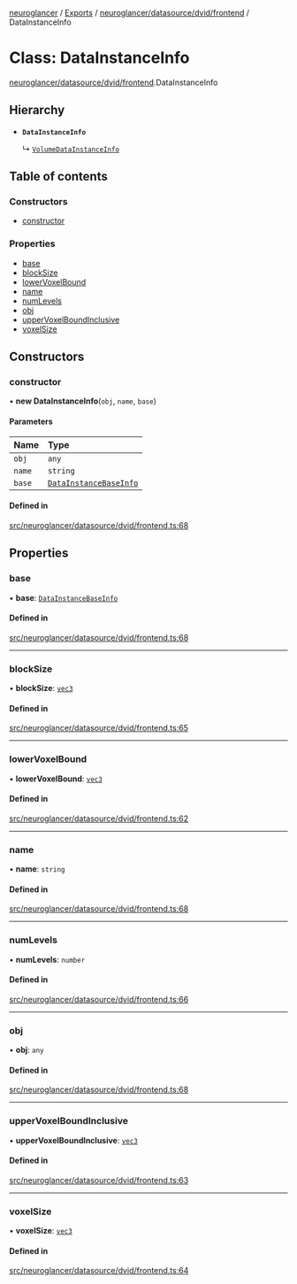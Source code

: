 [neuroglancer](../README.md) / [Exports](../modules.md) / [neuroglancer/datasource/dvid/frontend](../modules/neuroglancer_datasource_dvid_frontend.md) / DataInstanceInfo

# Class: DataInstanceInfo

[neuroglancer/datasource/dvid/frontend](../modules/neuroglancer_datasource_dvid_frontend.md).DataInstanceInfo

## Hierarchy

- **`DataInstanceInfo`**

  ↳ [`VolumeDataInstanceInfo`](neuroglancer_datasource_dvid_frontend.VolumeDataInstanceInfo.md)

## Table of contents

### Constructors

- [constructor](neuroglancer_datasource_dvid_frontend.DataInstanceInfo.md#constructor)

### Properties

- [base](neuroglancer_datasource_dvid_frontend.DataInstanceInfo.md#base)
- [blockSize](neuroglancer_datasource_dvid_frontend.DataInstanceInfo.md#blocksize)
- [lowerVoxelBound](neuroglancer_datasource_dvid_frontend.DataInstanceInfo.md#lowervoxelbound)
- [name](neuroglancer_datasource_dvid_frontend.DataInstanceInfo.md#name)
- [numLevels](neuroglancer_datasource_dvid_frontend.DataInstanceInfo.md#numlevels)
- [obj](neuroglancer_datasource_dvid_frontend.DataInstanceInfo.md#obj)
- [upperVoxelBoundInclusive](neuroglancer_datasource_dvid_frontend.DataInstanceInfo.md#uppervoxelboundinclusive)
- [voxelSize](neuroglancer_datasource_dvid_frontend.DataInstanceInfo.md#voxelsize)

## Constructors

### constructor

• **new DataInstanceInfo**(`obj`, `name`, `base`)

#### Parameters

| Name | Type |
| :------ | :------ |
| `obj` | `any` |
| `name` | `string` |
| `base` | [`DataInstanceBaseInfo`](neuroglancer_datasource_dvid_frontend.DataInstanceBaseInfo.md) |

#### Defined in

[src/neuroglancer/datasource/dvid/frontend.ts:68](https://github.com/ActiveBrainAtlas2/neuroglancer/blob/91617476/src/neuroglancer/datasource/dvid/frontend.ts#L68)

## Properties

### base

• **base**: [`DataInstanceBaseInfo`](neuroglancer_datasource_dvid_frontend.DataInstanceBaseInfo.md)

#### Defined in

[src/neuroglancer/datasource/dvid/frontend.ts:68](https://github.com/ActiveBrainAtlas2/neuroglancer/blob/91617476/src/neuroglancer/datasource/dvid/frontend.ts#L68)

___

### blockSize

• **blockSize**: [`vec3`](neuroglancer_util_geom.vec3.md)

#### Defined in

[src/neuroglancer/datasource/dvid/frontend.ts:65](https://github.com/ActiveBrainAtlas2/neuroglancer/blob/91617476/src/neuroglancer/datasource/dvid/frontend.ts#L65)

___

### lowerVoxelBound

• **lowerVoxelBound**: [`vec3`](neuroglancer_util_geom.vec3.md)

#### Defined in

[src/neuroglancer/datasource/dvid/frontend.ts:62](https://github.com/ActiveBrainAtlas2/neuroglancer/blob/91617476/src/neuroglancer/datasource/dvid/frontend.ts#L62)

___

### name

• **name**: `string`

#### Defined in

[src/neuroglancer/datasource/dvid/frontend.ts:68](https://github.com/ActiveBrainAtlas2/neuroglancer/blob/91617476/src/neuroglancer/datasource/dvid/frontend.ts#L68)

___

### numLevels

• **numLevels**: `number`

#### Defined in

[src/neuroglancer/datasource/dvid/frontend.ts:66](https://github.com/ActiveBrainAtlas2/neuroglancer/blob/91617476/src/neuroglancer/datasource/dvid/frontend.ts#L66)

___

### obj

• **obj**: `any`

#### Defined in

[src/neuroglancer/datasource/dvid/frontend.ts:68](https://github.com/ActiveBrainAtlas2/neuroglancer/blob/91617476/src/neuroglancer/datasource/dvid/frontend.ts#L68)

___

### upperVoxelBoundInclusive

• **upperVoxelBoundInclusive**: [`vec3`](neuroglancer_util_geom.vec3.md)

#### Defined in

[src/neuroglancer/datasource/dvid/frontend.ts:63](https://github.com/ActiveBrainAtlas2/neuroglancer/blob/91617476/src/neuroglancer/datasource/dvid/frontend.ts#L63)

___

### voxelSize

• **voxelSize**: [`vec3`](neuroglancer_util_geom.vec3.md)

#### Defined in

[src/neuroglancer/datasource/dvid/frontend.ts:64](https://github.com/ActiveBrainAtlas2/neuroglancer/blob/91617476/src/neuroglancer/datasource/dvid/frontend.ts#L64)
